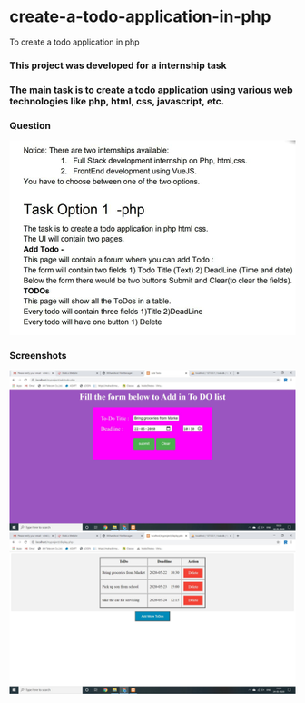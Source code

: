 # create-a-todo-application-in-php
To create a todo application in php
### This project was developed for a internship task 
### The main task is to create a todo application using various web technologies like php, html, css, javascript, etc.
### Question
![](Question.JPG)
### Screenshots
![](myp1.JPG)
![](myp2.JPG)
